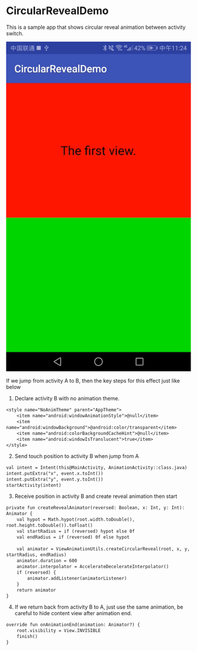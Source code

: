 CircularRevealDemo
=========================

This is a sample app that shows circular reveal animation between activity switch.

![effect](/desktop.gif)

If we jump from activity A to B, then the key steps for this effect just like below
1. Declare activity B with no animation theme.
```
<style name="NoAnimTheme" parent="AppTheme">
    <item name="android:windowAnimationStyle">@null</item>
    <item name="android:windowBackground">@android:color/transparent</item>
    <item name="android:colorBackgroundCacheHint">@null</item>
    <item name="android:windowIsTranslucent">true</item>
</style>
```

2. Send touch position to activity B when jump from A
```
val intent = Intent(this@MainActivity, AnimationActivity::class.java)
intent.putExtra("x", event.x.toInt())
intent.putExtra("y", event.y.toInt())
startActivity(intent)
```

3. Receive position in activity B and create reveal animation then start
```
private fun createRevealAnimator(reversed: Boolean, x: Int, y: Int): Animator {
    val hypot = Math.hypot(root.width.toDouble(), root.height.toDouble()).toFloat()
    val startRadius = if (reversed) hypot else 0f
    val endRadius = if (reversed) 0f else hypot

    val animator = ViewAnimationUtils.createCircularReveal(root, x, y, startRadius, endRadius)
    animator.duration = 600
    animator.interpolator = AccelerateDecelerateInterpolator()
    if (reversed) {
        animator.addListener(animatorListener)
    }
    return animator
}
```

4. If we return back from activity B to A, just use the same animation, be careful to hide content view after animation end.
```
override fun onAnimationEnd(animation: Animator?) {
    root.visibility = View.INVISIBLE
    finish()
}
```



